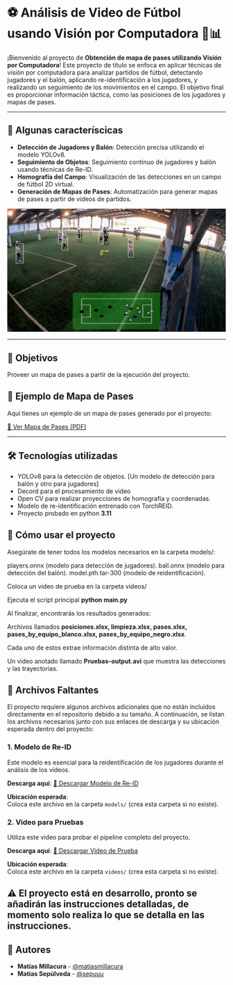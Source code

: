 # ⚽️ Análisis de Video de Fútbol usando Visión por Computadora 🧠📊

¡Bienvenido al proyecto de **Obtención de mapa de pases utilizando Visión por Computadora**! Este proyecto de título se enfoca en aplicar técnicas de visión por computadora para analizar partidos de fútbol, detectando jugadores y el balón, aplicando re-identificación a los jugadores, y realizando un seguimiento de los movimientos en el campo. El objetivo final es proporcionar información táctica, como las posiciones de los jugadores y mapas de pases.

---

## 🚀 Algunas caracteríscicas

- **Detección de Jugadores y Balón**: Detección precisa utilizando el modelo YOLOv8.
- **Seguimiento de Objetos**: Seguimiento continuo de jugadores y balón usando técnicas de Re-ID.
- **Homografía del Campo**: Visualización de las detecciones en un campo de fútbol 2D virtual.
- **Generación de Mapas de Pases**: Automatización para generar mapas de pases a partir de videos de partidos.

![Ejemplo del análisis de video](docs/Imagen_programa.png)


---

## 🎯 Objetivos

Proveer un mapa de pases a partir de la ejecución del proyecto.


## 📄 Ejemplo de Mapa de Pases
Aquí tienes un ejemplo de un mapa de pases generado por el proyecto:

[🔗 Ver Mapa de Pases (PDF)](docs/mapa_pases.pdf)

---

## 🛠️ Tecnologías utilizadas
- YOLOv8 para la detección de objetos. [Un modelo de detección para balón y otro para jugadores]
- Decord para el procesamiento de video
- Open CV para realizar proyecciones de homografía y coordenadas.
- Modelo de re-identificación entrenado con TorchREID.
- Proyecto probado en python **3.11**
## 📝 Cómo usar el proyecto

Asegúrate de tener todos los modelos necesarios en la carpeta models/:

players.onnx (modelo para detección de jugadores).
ball.onnx (modelo para detección del balón).
model.pth.tar-300 (modelo de reidentificación).

Coloca un video de prueba en la carpeta videos/ 

Ejecuta el script principal **python main.py**

Al finalizar, encontrarás los resultados generados:

Archivos llamados **posiciones.xlsx, limpieza.xlsx, pases.xlsx, pases_by_equipo_blanco.xlsx,  pases_by_equipo_negro.xlsx**. 

Cada uno de estos extrae información distinta de alto valor.

Un video anotado llamado **Pruebas-output.avi** que muestra las detecciones y las trayectorias.


## 📂 Archivos Faltantes

El proyecto requiere algunos archivos adicionales que no están incluidos directamente en el repositorio debido a su tamaño. A continuación, se listan los archivos necesarios junto con sus enlaces de descarga y su ubicación esperada dentro del proyecto:

### 1. **Modelo de Re-ID**
   Este modelo es esencial para la reidentificación de los jugadores durante el análisis de los videos.

   **Descarga aquí**: [🔗 Descargar Modelo de Re-ID](https://drive.google.com/file/d/1WUUdcJ29A11i1zoipnq7mqQZeR84V_PV/view?usp=sharing)

   **Ubicación esperada**:  
   Coloca este archivo en la carpeta `models/` (crea esta carpeta si no existe).

### 2. **Video para Pruebas**
   Utiliza este video para probar el pipeline completo del proyecto.

   **Descarga aquí**: [🔗 Descargar Video de Prueba](https://drive.google.com/file/d/1vVypn9X0mfgurgtj4fmnpGnsMn8SDMpw/view?usp=drive_link)

   **Ubicación esperada**:  
   Coloca este archivo en la carpeta `videos/` (crea esta carpeta si no existe).

## ⚠️ El proyecto está en desarrollo, pronto se añadirán las instrucciones detalladas, de momento solo realiza lo que se detalla en las instrucciones.


## 👥 Autores

- **Matías Millacura** - [@matiasmillacura](https://github.com/matiasmillacura) 
- **Matías Sepúlveda** - [@sepuuu](https://github.com/sepuuu) 

